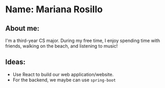 # Name: Mariana Rosillo
## About me: 
I'm a third-year CS major. During my free time, I enjoy spending time with friends, walking on the beach, and listening to music!

## Ideas:
* Use React to build our web application/website.
* For the backend, we maybe can use ```spring-boot```